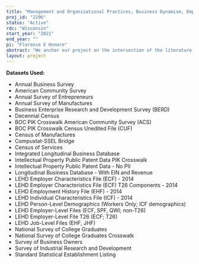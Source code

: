 ```yaml
---
title: "Management and Organizational Practices, Business Dynamism, Employee Sorting, and Entrepreneurship"
proj_id: "2296"
status: "Active"
rdc: "Wisconsin"
start_year: "2021"
end_year: ""
pi: "Florence E Honore"
abstract: "We anchor our project on the intersection of the literature on management and organizational practices and on entrepreneurship. We will focus on three main research questions: how do management and organizational practices relate to the rate and direction of entrepreneurial spinouts generated from an establishment? How do organizational practices influence the extent to which firms attract or lose employees, as well as the characteristics of employees who join and depart an establishment? How does early employees' industry experience affect the managerial practices adopted by new establishments? How long does this effect persist? Answering these research questions will contribute to the debate on the drivers of business dynamism and it should lead to a much better understanding of why it may be changing over time and what the prospects for the future are. Furthermore, the study will improve our understanding of why employees decide to found new firms, and, more broadly, the relationship between management at incumbent firms and the rate and direction of entrepreneurial activity. Finally, the study will improve our understanding of how early employees affect the adoption of managerial practices in new establishments. Our primary data sources for the three research questions will be the LEHD, the LBD, the BRB, the ASM, the CM and the MOPS survey."
layout: project
---
```


**Datasets Used:**

  - Annual Business Survey 
  - American Community Survey 
  - Annual Survey of Entrepreneurs 
  - Annual Survey of Manufactures 
  - Business Enterprise Research and Development Survey (BERD) 
  - Decennial Census 
  - BOC PIK Crosswalk American Community Survey (ACS) 
  - BOC PIK Crosswalk Census Unedited File (CUF) 
  - Census of Manufactures 
  - Compustat-SSEL Bridge 
  - Census of Services 
  - Integrated Longitudinal Business Database 
  - Intellectual Property Public Patent Data PIK Crosswalk 
  - Intellectual Property Public Patent Data - No PII 
  - Longitudinal Business Database - With EIN and Revenue 
  - LEHD Employer Characteristics File (ECF) - 2014 
  - LEHD Employer Characteristics File (ECF) T26 Components - 2014 
  - LEHD Employment History File (EHF) - 2014 
  - LEHD Individual Characteristics File (ICF) - 2014 
  - LEHD Person-Level Demographics (Workers Only; ICF demographics) 
  - LEHD Employer-Level Files (ECF, SPF, QWI; non-T26) 
  - LEHD Employer-Level File T26 (ECF; T26) 
  - LEHD Job-Level Files (EHF, JHF) 
  - National Survey of College Graduates 
  - National Survey of College Graduates Crosswalk 
  - Survey of Business Owners 
  - Survey of Industrial Research and Development 
  - Standard Statistical Establishment Listing 

